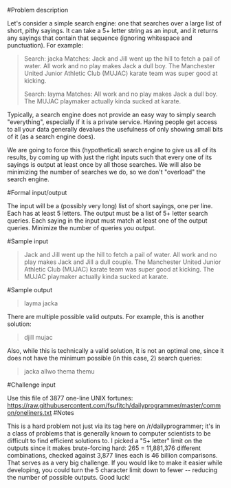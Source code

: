 #Problem description

Let's consider a simple search engine: one that searches over a large list of short, pithy sayings. It can take a 5+ letter string as an input, and it returns any sayings that contain that sequence (ignoring whitespace and punctuation). For example:
> Search: jacka
>Matches: Jack and Jill went up the hill to fetch a pail of water.
>        All work and no play makes Jack a dull boy.
>        The Manchester United Junior Athletic Club (MUJAC) karate team was super good at kicking.
>
> Search: layma
>Matches: All work and no play makes Jack a dull boy.
>        The MUJAC playmaker actually kinda sucked at karate.

Typically, a search engine does not provide an easy way to simply search "everything", especially if it is a private service. Having people get access to all your data generally devalues the usefulness of only showing small bits of it (as a search engine does).

We are going to force this (hypothetical) search engine to give us all of its results, by coming up with just the right inputs such that every one of its sayings is output at least once by all those searches. We will also be minimizing the number of searches we do, so we don't "overload" the search engine.

#Formal input/output

The input will be a (possibly very long) list of short sayings, one per line. Each has at least 5 letters.
The output must be a list of 5+ letter search queries. Each saying in the input must match at least one of the output queries. Minimize the number of queries you output.

#Sample input

>Jack and Jill went up the hill to fetch a pail of water.
>All work and no play makes Jack and Jill a dull couple.
>The Manchester United Junior Athletic Club (MUJAC) karate team was super good at kicking.
>The MUJAC playmaker actually kinda sucked at karate.

#Sample output

>layma
>jacka

There are multiple possible valid outputs. For example, this is another solution:

>djill
>mujac

Also, while this is technically a valid solution, it is not an optimal one, since it does not have the minimum possible (in this case, 2) search queries:

>jacka
>allwo
>thema
>themu

#Challenge input

Use this file of 3877 one-line UNIX fortunes: https://raw.githubusercontent.com/fsufitch/dailyprogrammer/master/common/oneliners.txt
#Notes

This is a hard problem not just via its tag here on /r/dailyprogrammer; it's in a class of problems that is generally known to computer scientists to be difficult to find efficient solutions to. I picked a "5+ letter" limit on the outputs since it makes brute-forcing hard: 265 = 11,881,376 different combinations, checked against 3,877 lines each is 46 billion comparisons. That serves as a very big challenge. If you would like to make it easier while developing, you could turn the 5 character limit down to fewer -- reducing the number of possible outputs. Good luck!

